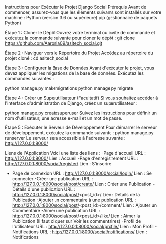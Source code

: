 Instructions pour Exécuter le Projet Django Social
Prérequis
Avant de commencer, assurez-vous que les éléments suivants sont installés sur votre machine :
Python (version 3.6 ou supérieure)
pip (gestionnaire de paquets Python)

Étape 1 : Cloner le Dépôt
Ouvrez votre terminal ou invite de commande et exécutez la commande suivante pour cloner le dépôt :
git clone https://github.com/Aaronia09/asitech_social.git

Étape 2 : Naviguer vers le Répertoire du Projet
Accédez au répertoire du projet cloné :
cd asitech_social

Étape 3 : Configurer la Base de Données
Avant d'exécuter le projet, vous devez appliquer les migrations de la base de données. Exécutez les commandes suivantes :

python manage.py makemigrations
python manage.py migrate

Étape 4 : Créer un Superutilisateur (Facultatif)
Si vous souhaitez accéder à l'interface d'administration de Django, créez un superutilisateur :

python manage.py createsuperuser
Suivez les instructions pour définir un nom d'utilisateur, une adresse e-mail et un mot de passe.

Étape 5 : Exécuter le Serveur de Développement
Pour démarrer le serveur de développement, exécutez la commande suivante :
python manage.py runserver
Le serveur sera accessible à l'adresse suivante : http://127.0.0.1:8000/

Liens de l'Application
Voici une liste des liens  :
-Page d'accueil
URL : http://127.0.0.1:8000/
Lien : Accueil
-Page d'enregistrement
URL : http://127.0.0.1:8000/social/register/
Lien : S'inscrire
- Page de connexion
URL : http://127.0.0.1:8000/social/login/
Lien : Se connecter
-Créer une publication
URL : http://127.0.0.1:8000/social/post/create/
Lien : Créer une Publication
-Détails d'une publication
URL : http://127.0.0.1:8000/social/post/<post_id>/ 
Lien : Détails de la Publication 
-Ajouter un commentaire à une publication
URL : http://127.0.0.1:8000/social/post/<post_id>/comment/ 
Lien : Ajouter un Commentaire 
-Aimer une publication
URL : http://127.0.0.1:8000/social/post/<post_id>/like/
Lien : Aimer la Publication (Il faut cliquer sur Voir les commentaires)
-Profil de l'utilisateur
URL : http://127.0.0.1:8000/social/profile/
Lien : Mon Profil
-Notifications
URL : http://127.0.0.1:8000/social/notifications/
Lien : Notifications
